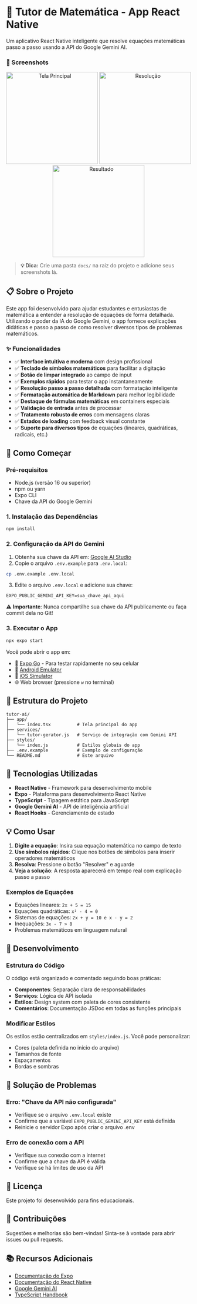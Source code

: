 # 🧮 Tutor de Matemática - App React Native

Um aplicativo React Native inteligente que resolve equações matemáticas passo a passo usando a API do Google Gemini AI.




### 📸 Screenshots

<div align="center">
  <img src="docs/screenshot-1.png" alt="Tela Principal" width="250"/>
  <img src="docs/screenshot-2.png" alt="Resolução" width="250"/>
  <img src="docs/screenshot-3.png" alt="Resultado" width="250"/>
</div>

> **💡 Dica:** Crie uma pasta `docs/` na raiz do projeto e adicione seus screenshots lá.

## 📋 Sobre o Projeto

Este app foi desenvolvido para ajudar estudantes e entusiastas de matemática a entender a resolução de equações de forma detalhada. Utilizando o poder da IA do Google Gemini, o app fornece explicações didáticas e passo a passo de como resolver diversos tipos de problemas matemáticos.

### ✨ Funcionalidades

- ✅ **Interface intuitiva e moderna** com design profissional
- ✅ **Teclado de símbolos matemáticos** para facilitar a digitação
- ✅ **Botão de limpar integrado** ao campo de input
- ✅ **Exemplos rápidos** para testar o app instantaneamente
- ✅ **Resolução passo a passo detalhada** com formatação inteligente
- ✅ **Formatação automática de Markdown** para melhor legibilidade
- ✅ **Destaque de fórmulas matemáticas** em containers especiais
- ✅ **Validação de entrada** antes de processar
- ✅ **Tratamento robusto de erros** com mensagens claras
- ✅ **Estados de loading** com feedback visual constante
- ✅ **Suporte para diversos tipos** de equações (lineares, quadráticas, radicais, etc.)

## 🚀 Como Começar

### Pré-requisitos

- Node.js (versão 16 ou superior)
- npm ou yarn
- Expo CLI
- Chave da API do Google Gemini

### 1. Instalação das Dependências

```bash
npm install
```

### 2. Configuração da API do Gemini

1. Obtenha sua chave da API em: [Google AI Studio](https://aistudio.google.com/app/apikey)
2. Copie o arquivo `.env.example` para `.env.local`:

```bash
cp .env.example .env.local
```

3. Edite o arquivo `.env.local` e adicione sua chave:

```env
EXPO_PUBLIC_GEMINI_API_KEY=sua_chave_api_aqui
```

⚠️ **Importante**: Nunca compartilhe sua chave da API publicamente ou faça commit dela no Git!

### 3. Executar o App

```bash
npx expo start
```

Você pode abrir o app em:

- 📱 [Expo Go](https://expo.dev/go) - Para testar rapidamente no seu celular
- 🤖 [Android Emulator](https://docs.expo.dev/workflow/android-studio-emulator/)
- 🍎 [iOS Simulator](https://docs.expo.dev/workflow/ios-simulator/)
- 🌐 Web browser (pressione `w` no terminal)

## 📁 Estrutura do Projeto

```
tutor-ai/
├── app/
│   └── index.tsx          # Tela principal do app
├── services/
│   └── tutor-gerator.js   # Serviço de integração com Gemini API
├── styles/
│   └── index.js           # Estilos globais do app
├── .env.example           # Exemplo de configuração
└── README.md              # Este arquivo
```

## 🎨 Tecnologias Utilizadas

- **React Native** - Framework para desenvolvimento mobile
- **Expo** - Plataforma para desenvolvimento React Native
- **TypeScript** - Tipagem estática para JavaScript
- **Google Gemini AI** - API de inteligência artificial
- **React Hooks** - Gerenciamento de estado

## 💡 Como Usar

1. **Digite a equação**: Insira sua equação matemática no campo de texto
2. **Use símbolos rápidos**: Clique nos botões de símbolos para inserir operadores matemáticos
3. **Resolva**: Pressione o botão "Resolver" e aguarde
4. **Veja a solução**: A resposta aparecerá em tempo real com explicação passo a passo

### Exemplos de Equações

- Equações lineares: `2x + 5 = 15`
- Equações quadráticas: `x² - 4 = 0`
- Sistemas de equações: `2x + y = 10 e x - y = 2`
- Inequações: `3x - 7 > 8`
- Problemas matemáticos em linguagem natural

## 🔧 Desenvolvimento

### Estrutura do Código

O código está organizado e comentado seguindo boas práticas:

- **Componentes**: Separação clara de responsabilidades
- **Serviços**: Lógica de API isolada
- **Estilos**: Design system com paleta de cores consistente
- **Comentários**: Documentação JSDoc em todas as funções principais

### Modificar Estilos

Os estilos estão centralizados em `styles/index.js`. Você pode personalizar:

- Cores (paleta definida no início do arquivo)
- Tamanhos de fonte
- Espaçamentos
- Bordas e sombras

## 🐛 Solução de Problemas

### Erro: "Chave da API não configurada"

- Verifique se o arquivo `.env.local` existe
- Confirme que a variável `EXPO_PUBLIC_GEMINI_API_KEY` está definida
- Reinicie o servidor Expo após criar o arquivo .env

### Erro de conexão com a API

- Verifique sua conexão com a internet
- Confirme que a chave da API é válida
- Verifique se há limites de uso da API

## 📝 Licença

Este projeto foi desenvolvido para fins educacionais.

## 🤝 Contribuições

Sugestões e melhorias são bem-vindas! Sinta-se à vontade para abrir issues ou pull requests.

## 📚 Recursos Adicionais

- [Documentação do Expo](https://docs.expo.dev/)
- [Documentação do React Native](https://reactnative.dev/)
- [Google Gemini AI](https://ai.google.dev/)
- [TypeScript Handbook](https://www.typescriptlang.org/docs/)
